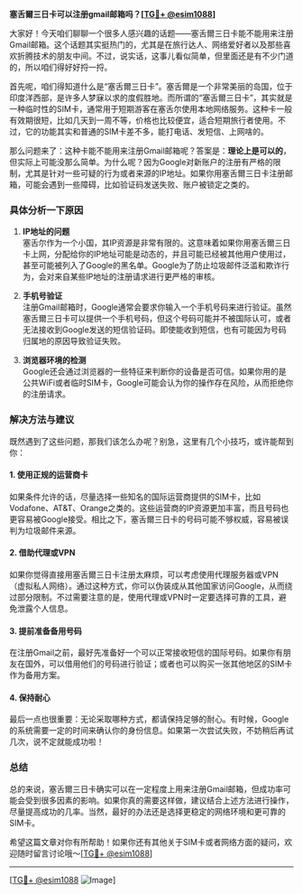**塞舌爾三日卡可以注册gmail邮箱吗？[[TG💪+ @esim1088](https://t.me/s/esim1088)]**

大家好！今天咱们聊聊一个很多人感兴趣的话题——塞舌爾三日卡能不能用来注册Gmail邮箱。这个话题其实挺热门的，尤其是在旅行达人、网络爱好者以及那些喜欢折腾技术的朋友中间。不过，说实话，这事儿看似简单，但里面还是有不少门道的，所以咱们得好好捋一捋。

首先呢，咱们得知道什么是“塞舌爾三日卡”。塞舌爾是一个非常美丽的岛国，位于印度洋西部，是许多人梦寐以求的度假胜地。而所谓的“塞舌爾三日卡”，其实就是一种临时性的SIM卡，通常用于短期游客在塞舌尔使用本地网络服务。这种卡一般有效期很短，比如几天到一周不等，价格也比较便宜，适合短期旅行者使用。不过，它的功能其实和普通的SIM卡差不多，能打电话、发短信、上网啥的。

那么问题来了：这种卡能不能用来注册Gmail邮箱呢？答案是：**理论上是可以的**，但实际上可能没那么简单。为什么呢？因为Google对新账户的注册有严格的限制，尤其是针对一些可疑的行为或者来源的IP地址。如果你用塞舌爾三日卡注册邮箱，可能会遇到一些障碍，比如验证码发送失败、账户被锁定之类的。

### **具体分析一下原因**

1. **IP地址的问题**  
   塞舌尔作为一个小国，其IP资源是非常有限的。这意味着如果你用塞舌爾三日卡上网，分配给你的IP地址可能是动态的，并且可能已经被其他用户使用过，甚至可能被列入了Google的黑名单。Google为了防止垃圾邮件泛滥和欺诈行为，会对来自某些IP地址的注册请求进行更严格的审核。

2. **手机号验证**  
   注册Gmail邮箱时，Google通常会要求你输入一个手机号码来进行验证。虽然塞舌爾三日卡可以提供一个手机号码，但这个号码可能并不被国际认可，或者无法接收到Google发送的短信验证码。即使能收到短信，也有可能因为号码归属地的原因导致验证失败。

3. **浏览器环境的检测**  
   Google还会通过浏览器的一些特征来判断你的设备是否可信。如果你用的是公共WiFi或者临时SIM卡，Google可能会认为你的操作存在风险，从而拒绝你的注册请求。

### **解决方法与建议**

既然遇到了这些问题，那我们该怎么办呢？别急，这里有几个小技巧，或许能帮到你：

#### **1. 使用正规的运营商卡**
   如果条件允许的话，尽量选择一些知名的国际运营商提供的SIM卡，比如Vodafone、AT&T、Orange之类的。这些运营商的IP资源更加丰富，而且号码也更容易被Google接受。相比之下，塞舌爾三日卡的号码可能不够权威，容易被误判为垃圾邮件来源。

#### **2. 借助代理或VPN**
   如果你觉得直接用塞舌爾三日卡注册太麻烦，可以考虑使用代理服务器或VPN（虚拟私人网络）。通过这种方式，你可以伪装成从其他国家访问Google，从而绕过部分限制。不过需要注意的是，使用代理或VPN时一定要选择可靠的工具，避免泄露个人信息。

#### **3. 提前准备备用号码**
   在注册Gmail之前，最好先准备好一个可以正常接收短信的国际号码。如果你有朋友在国外，可以借用他们的号码进行验证；或者也可以购买一张其他地区的SIM卡作为备用方案。

#### **4. 保持耐心**
   最后一点也很重要：无论采取哪种方式，都请保持足够的耐心。有时候，Google的系统需要一定的时间来确认你的身份信息。如果第一次尝试失败，不妨稍后再试几次，说不定就能成功啦！

### **总结**

总的来说，塞舌爾三日卡确实可以在一定程度上用来注册Gmail邮箱，但成功率可能会受到很多因素的影响。如果你真的需要这样做，建议结合上述方法进行操作，尽量提高成功的几率。当然，最好的办法还是选择更稳定的网络环境和更可靠的SIM卡。

希望这篇文章对你有所帮助！如果你还有其他关于SIM卡或者网络方面的疑问，欢迎随时留言讨论哦～[[TG💪+ @esim1088](https://t.me/s/esim1088)]

---

[[TG💪+ @esim1088](https://t.me/s/esim1088) ![Image](https://i.postimg.cc/4NQfJmqS/Snipaste-2025-05-13-00-14-12.png)]